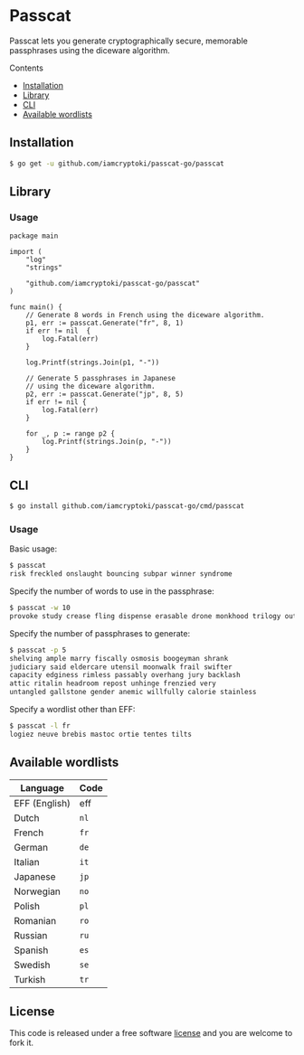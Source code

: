# Passcat

Passcat lets you generate cryptographically secure, memorable passphrases using the diceware algorithm.

Contents
* [Installation](#installation)
* [Library](#library)
* [CLI](#cli)
* [Available wordlists](#available-wordlists)

Installation
------------

```sh
$ go get -u github.com/iamcryptoki/passcat-go/passcat
```

Library
-------

### Usage

```golang
package main

import (
    "log"
    "strings"

    "github.com/iamcryptoki/passcat-go/passcat"
)

func main() {
    // Generate 8 words in French using the diceware algorithm.
    p1, err := passcat.Generate("fr", 8, 1)
    if err != nil  {
        log.Fatal(err)
    }

    log.Printf(strings.Join(p1, "-"))

    // Generate 5 passphrases in Japanese
    // using the diceware algorithm.
    p2, err := passcat.Generate("jp", 8, 5)
    if err != nil {
        log.Fatal(err)
    }

    for _, p := range p2 {
        log.Printf(strings.Join(p, "-"))
    }
}
```

CLI
---

```sh
$ go install github.com/iamcryptoki/passcat-go/cmd/passcat
```

### Usage

Basic usage:

```sh
$ passcat
risk freckled onslaught bouncing subpar winner syndrome
```

Specify the number of words to use in the passphrase:

```sh
$ passcat -w 10
provoke study crease fling dispense erasable drone monkhood trilogy outboard
```

Specify the number of passphrases to generate:

```sh
$ passcat -p 5
shelving ample marry fiscally osmosis boogeyman shrank
judiciary said eldercare utensil moonwalk frail swifter
capacity edginess rimless passably overhang jury backlash
attic ritalin headroom repost unhinge frenzied very
untangled gallstone gender anemic willfully calorie stainless
```

Specify a wordlist other than EFF:

```sh
$ passcat -l fr
logiez neuve brebis mastoc ortie tentes tilts
```

Available wordlists
-------------------

Language | Code
-------- | ----
EFF (English) | eff
Dutch | `nl`
French | `fr`
German | `de`
Italian | `it`
Japanese | `jp`
Norwegian | `no`
Polish | `pl`
Romanian | `ro`
Russian | `ru`
Spanish | `es`
Swedish | `se`
Turkish | `tr`

## License

This code is released under a free software [license](LICENSE.txt) and you are welcome to fork it.